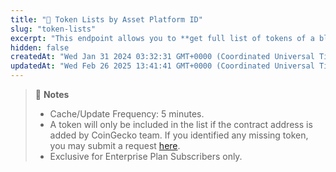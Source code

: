 ```yaml
---
title: "👑 Token Lists by Asset Platform ID"
slug: "token-lists"
excerpt: "This endpoint allows you to **get full list of tokens of a blockchain network (asset platform) that is supported by [Ethereum token list standard](https://tokenlists.org/)**"
hidden: false
createdAt: "Wed Jan 31 2024 03:32:31 GMT+0000 (Coordinated Universal Time)"
updatedAt: "Wed Feb 26 2025 13:41:41 GMT+0000 (Coordinated Universal Time)"
---
```

> 📘 **Notes**
> 
> - Cache/Update Frequency: 5 minutes.
> - A token will only be included in the list if the contract address is added by CoinGecko team. If you identified any missing token, you may submit a request [here](https://support.coingecko.com/hc/en-us/requests/new).
> - Exclusive for Enterprise Plan Subscribers only.
